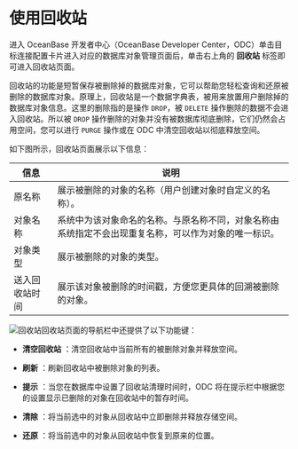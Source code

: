 使用回收站 
==========================

进入 OceanBase 开发者中心（OceanBase Developer Center，ODC）单击目标连接配置卡片进入对应的数据库对象管理页面后，单击右上角的 **回收站** 标签即可进入回收站页面。



回收站的功能是短暂保存被删除掉的数据库对象，它可以帮助您轻松查询和还原被删除的数据库对象。原理上，回收站是一个数据字典表，被用来放置用户删除掉的数据库对象信息。这里的删除指的是操作 `DROP`，被 `DELETE` 操作删除的数据不会进入回收站。所以被 `DROP` 操作删除的对象并没有被数据库彻底删除，它们仍然会占用空间，您可以进行 `PURGE` 操作或在 ODC 中清空回收站以彻底释放空间。

如下图所示，回收站页面展示以下信息：



|   信息    |                         说明                         |
|---------|----------------------------------------------------|
| 原名称     | 展示被删除的对象的名称（用户创建对象时自定义的名称）。                        |
| 对象名称    | 系统中为该对象命名的名称。与原名称不同，对象名称由系统指定不会出现重复名称，可以作为对象的唯一标识。 |
| 对象类型    | 展示被删除的对象的类型。                                       |
| 送入回收站时间 | 展示该对象被删除的时间戳，方便您更具体的回溯被删除的对象。                      |



![回收站](https://help-static-aliyun-doc.aliyuncs.com/assets/img/zh-CN/0538140161/p203469.png)回收站页面的导航栏中还提供了以下功能键：

* **清空回收站** ：清空回收站中当前所有的被删除对象并释放空间。

  

* **刷新** ：刷新回收站中被删除对象的列表。

  

* **提示** ：当您在数据库中设置了回收站清理时间时，ODC 将在提示栏中根据您的设置显示已删除的对象在回收站中的暂存时间。

  

* **清除** ：将当前选中的对象从回收站中立即删除并释放存储空间。

  

* **还原** ：将当前选中的对象从回收站中恢复到原来的位置。

  






